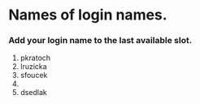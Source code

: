 # Names of login names.

### Add your login name to the last available slot.

1. pkratoch
2. lruzicka
3. sfoucek
4.
5. dsedlak
